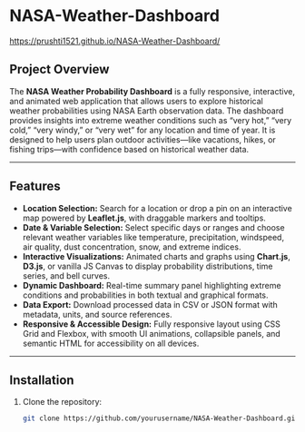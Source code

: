 # NASA-Weather-Dashboard

https://prushti1521.github.io/NASA-Weather-Dashboard/

## Project Overview
The **NASA Weather Probability Dashboard** is a fully responsive, interactive, and animated web application that allows users to explore historical weather probabilities using NASA Earth observation data. The dashboard provides insights into extreme weather conditions such as “very hot,” “very cold,” “very windy,” or “very wet” for any location and time of year. It is designed to help users plan outdoor activities—like vacations, hikes, or fishing trips—with confidence based on historical weather data.

---

## Features
- **Location Selection:** Search for a location or drop a pin on an interactive map powered by **Leaflet.js**, with draggable markers and tooltips.
- **Date & Variable Selection:** Select specific days or ranges and choose relevant weather variables like temperature, precipitation, windspeed, air quality, dust concentration, snow, and extreme indices.
- **Interactive Visualizations:** Animated charts and graphs using **Chart.js**, **D3.js**, or vanilla JS Canvas to display probability distributions, time series, and bell curves.
- **Dynamic Dashboard:** Real-time summary panel highlighting extreme conditions and probabilities in both textual and graphical formats.
- **Data Export:** Download processed data in CSV or JSON format with metadata, units, and source references.
- **Responsive & Accessible Design:** Fully responsive layout using CSS Grid and Flexbox, with smooth UI animations, collapsible panels, and semantic HTML for accessibility on all devices.

---

## Installation
1. Clone the repository:
   ```bash
   git clone https://github.com/yourusername/NASA-Weather-Dashboard.git
